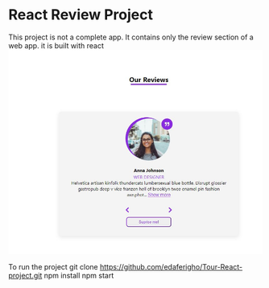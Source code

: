 # React Review Project
This project is not a complete app. It contains only the review section of a web app. it is built with react![Review](https://github.com/edaferigho/Review-React/blob/main/public/review.JPG)

To run the project 
    git clone https://github.com/edaferigho/Tour-React-project.git
    npm install
    npm start